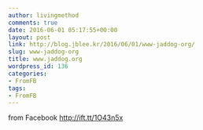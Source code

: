 ```yaml
---
author: livingmethod
comments: true
date: 2016-06-01 05:17:55+00:00
layout: post
link: http://blog.jblee.kr/2016/06/01/www-jaddog-org/
slug: www-jaddog-org
title: www.jaddog.org
wordpress_id: 136
categories:
- FromFB
tags:
- FromFB
---
```


  

from Facebook http://ift.tt/1O43n5x
